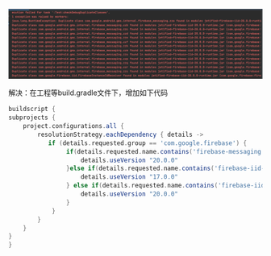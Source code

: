 ![image-20220225145616278](https://raw.githubusercontent.com/meiSThub/BlogImage/master/2022/image-20220225145616278.png)

解决：在工程等build.gradle文件下，增加如下代码

```groovy
buildscript {
subprojects {
    project.configurations.all {
        resolutionStrategy.eachDependency { details ->
           if (details.requested.group == 'com.google.firebase') {
                if(details.requested.name.contains('firebase-messaging')){
                    details.useVersion "20.0.0"
                }else if(details.requested.name.contains('firebase-iid-interop')){
                    details.useVersion "17.0.0"
                } else if(details.requested.name.contains('firebase-iid')){
                    details.useVersion "20.0.0"
                }
            }
        }
    }
}
}
```